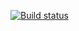 [![Build status](https://ci.appveyor.com/api/projects/status/ck55b6vvb9kfljkg?svg=true)](https://ci.appveyor.com/project/Svetlasha/homeworkpatterns)